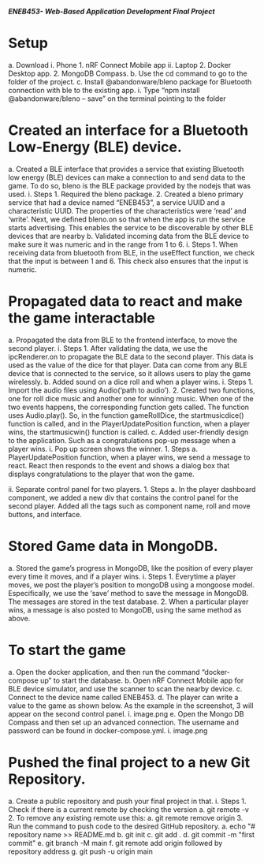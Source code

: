 ﻿***ENEB453- Web-Based Application Development Final Project***

# Setup

a. Download
   i. Phone
      1. nRF Connect Mobile app
   ii. Laptop
      2. Docker Desktop app.
      2. MongoDB Compass.
b. Use the cd command to go to the folder of the project.
c. Install @abandonware/bleno package for Bluetooth connection with ble to the existing app.
   i. Type “npm install @abandonware/bleno – save” on the terminal pointing to the folder

# Created an interface for a Bluetooth Low-Energy (BLE) device.

a. Created a BLE interface that provides a service that existing Bluetooth low energy (BLE) devices can make a connection to and send data to the game. To do so, bleno is the BLE package provided by the nodejs that was used.
   i. Steps
      1. Required the bleno package.
      2. Created a bleno primary service that had a device named “ENEB453”, a service UUID and a characteristic UUID. The properties of the characteristics were ‘read’ and ‘write’. Next, we defined bleno.on so that when the app is run the service starts advertising. This enables the service to be discoverable by other BLE devices that are nearby
b. Validated incoming data from the BLE device to make sure it was numeric and in the range from 1 to 6.
   i. Steps
      1. When receiving data from bluetooth from BLE, in the useEffect function, we check that the input is between 1 and 6. This check also ensures that the input is numeric.

# Propagated data to react and make the game interactable

a. Propagated the data from BLE to the frontend interface, to move the second player.
   i. Steps
      1. After validating the data, we use the ipcRenderer.on to propagate the BLE data to the second player. This data is used as the value of the dice for that player. Data can come from any BLE device that is connected to the service, so it allows users to play the game wirelessly.
b. Added sound on a dice roll and when a player wins.
   i. Steps
      1. Import the audio files using Audio(‘path to audio’).
      2. Created two functions, one for roll dice music and another one for winning music. When one of the two events happens, the corresponding function gets called. The function uses Audio.play(). So, in the function gameRollDice, the startmusicdice() function is called, and in the PlayerUpdatePosition function, when a player wins, the startmusicwin() function is called.
c. Added user-friendly design to the application. Such as a congratulations pop-up message when a player wins.
   i. Pop up screen shows the winner.
      1. Steps
         a. PlayerUpdatePosition function, when a player wins, we send a message to react. React then responds to the event and shows a dialog box that displays congratulations to the player that won the game.

   ii. Separate control panel for two players.
      1. Steps
         a. In the player dashboard component, we added a new div that contains the control panel for the second player. Added all the tags such as component name, roll and move buttons, and interface.

# Stored Game data in MongoDB.

a. Stored the game’s progress in MongoDB, like the position of every player every time it moves, and if a player wins.
   i. Steps
      1. Everytime a player moves, we post the player’s position to mongoDB using a mongoose model. Especifically, we use the ‘save’ method to save the message in MongoDB. The messages are stored in the test database.
      2. When a particular player wins, a message is also posted to MongoDB, using the same method as above.

# To start the game
a. Open the docker application, and then run the command “docker-compose up” to start the database.
b. Open nRF Connect Mobile app for BLE device simulator, and use the scanner to scan the nearby device.
c. Connect to the device name called ENEB453.
d. The player can write a value to the game as shown below. As the example in the screenshot, 3 will appear on the second control panel.
   i. image.png
e. Open the Mongo DB Compass and then set up an advanced connection. The username and password can be found in docker-compose.yml.
   i. image.png

# Pushed the final project to a new Git Repository.
a. Create a public repository and push your final project in that.
   i. Steps
      1. Check if there is a current remote by checking the version
         a. git remote -v
      2. To remove any existing remote use this:
         a. git remote remove origin
      3. Run the command to push code to the desired GitHub repository.
         a. echo "# repository name >> README.md
         b. git init
         c. git add .
         d. git commit -m "first commit"
         e. git branch -M main
         f. git remote add origin followed by repository address
         g. git push -u origin main
